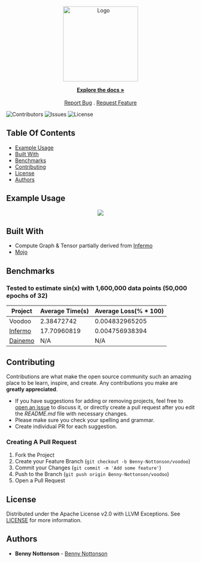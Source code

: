 <br/>
<p align="center">
  <a href="https://github.com/Benny-Nottonson/voodoo">
    <img src="https://github.com/Benny-Nottonson/voodoo/assets/112336374/47703109-a02d-4c70-8561-49eacf1df8a6" alt="Logo" width="200" height="200">
  </a>

  <p align="center">
    <a href="https://github.com/Benny-Nottonson/voodoo/wiki"><strong>Explore the docs »</strong></a>
    <br/>
    <br/>
    <a href="https://github.com/Benny-Nottonson/voodoo/issues">Report Bug</a>
    .
    <a href="https://github.com/Benny-Nottonson/voodoo/issues">Request Feature</a>
  </p>
</p>

![Contributors](https://img.shields.io/github/contributors/Benny-Nottonson/voodoo?color=dark-green) ![Issues](https://img.shields.io/github/issues/Benny-Nottonson/voodoo) ![License](https://img.shields.io/github/license/Benny-Nottonson/voodoo) 

## Table Of Contents

* [Example Usage](#example-usage)
* [Built With](#built-with)
* [Benchmarks](#benchmarks)
* [Contributing](#contributing)
* [License](#license)
* [Authors](#authors)

## Example Usage
<p align="center">
  <img src="https://github.com/Benny-Nottonson/voodoo/assets/112336374/08d01776-f8c2-42c5-9e97-b8885dca5a95">
</p>

## Built With

* Compute Graph & Tensor partially derived from [Infermo](https://github.com/TilliFe/Infermo)
* [Mojo](https://github.com/modularml/mojo)

## Benchmarks
### Tested to estimate sin(x) with 1,600,000 data points (50,000 epochs of 32)

| Project   | Average Time(s) | Average Loss(% * 100) |
|----------|------------------|-----------------------|
| Voodoo   | 2.38472742      | 0.004832965205       |
| [Infermo](https://github.com/TilliFe/Infermo)  | 17.70960819      | 0.004756938394       |
| [Dainemo](https://github.com/StijnWoestenborghs/dainemo)  | N/A               | N/A        |

## Contributing

Contributions are what make the open source community such an amazing place to be learn, inspire, and create. Any contributions you make are **greatly appreciated**.
* If you have suggestions for adding or removing projects, feel free to [open an issue](https://github.com/Benny-Nottonson/voodoo/issues/new) to discuss it, or directly create a pull request after you edit the *README.md* file with necessary changes.
* Please make sure you check your spelling and grammar.
* Create individual PR for each suggestion.

### Creating A Pull Request

1. Fork the Project
2. Create your Feature Branch (`git checkout -b Benny-Nottonson/voodoo`)
3. Commit your Changes (`git commit -m 'Add some feature'`)
4. Push to the Branch (`git push origin Benny-Nottonson/voodoo`)
5. Open a Pull Request

## License

Distributed under the Apache License v2.0 with LLVM Exceptions. See [LICENSE](https://github.com/Benny-Nottonson/voodoo/blob/main/LICENSE) for more information.

## Authors

* **Benny Nottonson**  - [Benny Nottonson](https://github.com/Benny-Nottonson/Benny-Nottonson)
